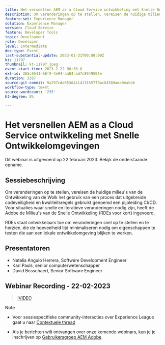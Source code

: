 ```yaml
---
title: Het versnellen AEM as a Cloud Service ontwikkeling met Snelle Ontwikkelomgevingen
description: Om veranderingen op te stellen, vereisen de huidige milieu's van de Ontwikkeling van de Wolk het gebruik van een proces dat uitgebreide codeveiligheid en kwaliteitsregels gebruikt genoemd een pijpleiding CI/CD. Voor situaties waar snelle en herhalende veranderingen nodig zijn, heeft de Adobe Snelle Ontwikkelomgevingen (RDEs voor kort) geïntroduceerd.RDEs staat ontwikkelaars toe om veranderingen snel op te stellen en te herzien, die de hoeveelheid tijd minimaliseren nodig om eigenschappen te testen die aan een lokale ontwikkelomgeving worden bewezen te werken.
feature-set: Experience Manager
solution: Experience Manager
version: Cloud Service
feature: Developer Tools
topic: Development
role: Developer
level: Intermediate
doc-type: Event
last-substantial-update: 2023-01-31T00:00:00Z
kt: 11797
thumbnail: kt-11797.jpeg
event-start-time: 2023-2-22 08:30-8
exl-id: 365c9641-66f9-4e94-aa84-ad7c894959fe
duration: 3387
source-git-commit: 9a297cda953d4414131657f9ac84580aea0eabeb
workflow-type: tm+mt
source-wordcount: '235'
ht-degree: 0%

---
```


# Het versnellen AEM as a Cloud Service ontwikkeling met Snelle Ontwikkelomgevingen

Dit webinar is uitgevoerd op 22 februari 2023. Bekijk de onderstaande opname.

## Sessiebeschrijving

Om veranderingen op te stellen, vereisen de huidige milieu&#39;s van de Ontwikkeling van de Wolk het gebruik van een proces dat uitgebreide codeveiligheid en kwaliteitsregels gebruikt genoemd een pijpleiding CI/CD. Voor situaties waar snelle en iteratieve veranderingen nodig zijn, heeft de Adobe de Milieu&#39;s van de Snelle Ontwikkeling (RDEs voor kort) ingevoerd.

RDEs staat ontwikkelaars toe om veranderingen snel op te stellen en te herzien, die de hoeveelheid tijd minimaliseren nodig om eigenschappen te testen die aan een lokale ontwikkelomgeving blijken te werken.

## Presentatoren

* Natalia Angulo Herrera, Software Development Engineer
* Karl Pauls, senior computerwetenschapper
* David Bosschaert, Senior Software Engineer

## Webinar Recording - 22-02-2023

>[!VIDEO](https://video.tv.adobe.com/v/3415876)

>[!NOTE]
>
>* Voor sessiespecifieke community-interacties over Experience League gaat u naar [Contextuele thread](http://bit.ly/3x1Cl8x)
>
>* Als je berichten wilt ontvangen over onze komende webinars, kun je je inschrijven op [Gebruikersgroep AEM Adobe](https://aem-augs.adobe.com/).
